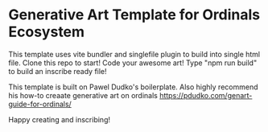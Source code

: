 Generative Art Template for Ordinals Ecosystem
==============================================
This template uses vite bundler and singlefile plugin to build into single html file.
Clone this repo to start!
Code your awesome art!
Type "npm run build" to build an inscribe ready file!

This template is built on Pawel Dudko's boilerplate. 
Also highly recommend his how-to creaate generative art on ordinals 
https://pdudko.com/genart-guide-for-ordinals/

Happy creating and inscribing!

